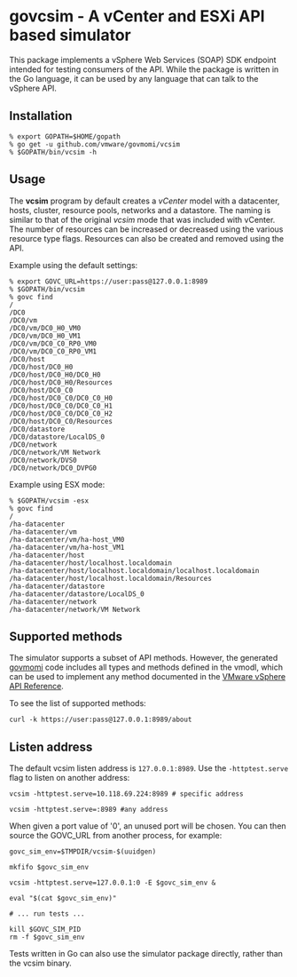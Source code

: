 # govcsim - A vCenter and ESXi API based simulator

This package implements a vSphere Web Services (SOAP) SDK endpoint intended for testing consumers of the API.
While the package is written in the Go language, it can be used by any language that can talk to the vSphere API.

## Installation

```
% export GOPATH=$HOME/gopath
% go get -u github.com/vmware/govmomi/vcsim
% $GOPATH/bin/vcsim -h
```

## Usage

The **vcsim** program by default creates a *vCenter* model with a datacenter, hosts, cluster, resource pools, networks
and a datastore.  The naming is similar to that of the original *vcsim* mode that was included with vCenter.  The number
of resources can be increased or decreased using the various resource type flags.  Resources can also be created and
removed using the API.

Example using the default settings:

```
% export GOVC_URL=https://user:pass@127.0.0.1:8989
% $GOPATH/bin/vcsim
% govc find
/
/DC0
/DC0/vm
/DC0/vm/DC0_H0_VM0
/DC0/vm/DC0_H0_VM1
/DC0/vm/DC0_C0_RP0_VM0
/DC0/vm/DC0_C0_RP0_VM1
/DC0/host
/DC0/host/DC0_H0
/DC0/host/DC0_H0/DC0_H0
/DC0/host/DC0_H0/Resources
/DC0/host/DC0_C0
/DC0/host/DC0_C0/DC0_C0_H0
/DC0/host/DC0_C0/DC0_C0_H1
/DC0/host/DC0_C0/DC0_C0_H2
/DC0/host/DC0_C0/Resources
/DC0/datastore
/DC0/datastore/LocalDS_0
/DC0/network
/DC0/network/VM Network
/DC0/network/DVS0
/DC0/network/DC0_DVPG0
```

Example using ESX mode:

```
% $GOPATH/vcsim -esx
% govc find
/
/ha-datacenter
/ha-datacenter/vm
/ha-datacenter/vm/ha-host_VM0
/ha-datacenter/vm/ha-host_VM1
/ha-datacenter/host
/ha-datacenter/host/localhost.localdomain
/ha-datacenter/host/localhost.localdomain/localhost.localdomain
/ha-datacenter/host/localhost.localdomain/Resources
/ha-datacenter/datastore
/ha-datacenter/datastore/LocalDS_0
/ha-datacenter/network
/ha-datacenter/network/VM Network

```

## Supported methods

The simulator supports a subset of API methods.  However, the generated [govmomi](https://github.com/vmware/govmomi)
code includes all types and methods defined in the vmodl, which can be used to implement any method documented in the
[VMware vSphere API Reference](http://pubs.vmware.com/vsphere-6-5/index.jsp#com.vmware.wssdk.apiref.doc/right-pane.html).

To see the list of supported methods:

```
curl -k https://user:pass@127.0.0.1:8989/about
```

## Listen address

The default vcsim listen address is `127.0.0.1:8989`.  Use the `-httptest.serve` flag to listen on another address:


``` shell
vcsim -httptest.serve=10.118.69.224:8989 # specific address

vcsim -httptest.serve=:8989 #any address
```


When given a port value of '0', an unused port will be chosen.  You can then source the GOVC_URL from another
process, for example:

``` shell
govc_sim_env=$TMPDIR/vcsim-$(uuidgen)

mkfifo $govc_sim_env

vcsim -httptest.serve=127.0.0.1:0 -E $govc_sim_env &

eval "$(cat $govc_sim_env)"

# ... run tests ...

kill $GOVC_SIM_PID
rm -f $govc_sim_env
```

Tests written in Go can also use the simulator package directly, rather than the vcsim binary.
